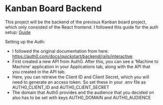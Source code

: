 # Kanban Board Backend

This project will be the backend of the previous Kanban board project, which only consisted of the React frontend.
I followed this guide for the auth setup: [Guide](https://developer.auth0.com/resources/guides/spa/react/basic-authentication?_gl=1*3mrhpx*_gcl_au*MTA2MTk1MTkyNS4xNzI4NjQ1Nzcy*_ga*MTIwNDIzOTMwNy4xNzI4NjQ1Nzgy*_ga_QKMSDV5369*MTcyODg5OTY1My44LjEuMTcyODkwMTgwOS40MS4wLjA.#quick-react-setup)

Setting up the Auth:

- I followed the original documentation from here: https://auth0.com/docs/quickstart/backend/rails/interactive. 
- First created a new API from Auth0. After this, you can see a 'Machine to Machine' application in your Applications tab, along with the API that you created in the API tab.
- Here, you can retrieve the Client ID and Client Secret, which you will need to generate an access token. So set these in your .env file as AUTH0_CLIENT_ID and
  AUTH0_CLIENT_SECRET
- The domain that Auth0 provides and the audience that you decided on also has to be set with keys AUTH0_DOMAIN and AUTH0_AUDIENCE
